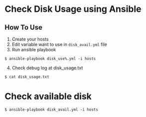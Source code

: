 # Check Disk Usage using Ansible

## How To Use
1. Create your hosts
2. Edit variable want to use in `disk_avail.yml` file
3. Run ansible playbook
```
$ ansible-playbook disk_use%.yml -i hosts
```

4. Check debug log at disk_usage.txt
```
$ cat disk_usage.txt
``` 





# Check available disk
```
$ ansible-playbook disk_avail.yml -i hosts
```
